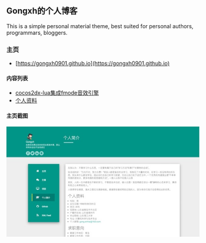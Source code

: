 ## Gongxh的个人博客
This is a simple personal material theme, best suited for personal authors, programmars, bloggers. 

### 主页
* [https://gongxh0901.github.io](https://gongxh0901.github.io)

#### 内容列表

* [cocos2dx-lua集成fmode音效引擎](https://gongxh0901.github.io/cocos/2019/09/30/Cocos-FMOD.html)
* [个人资料](https://gongxh0901.github.io/%E4%B8%AA%E4%BA%BA%E7%AE%80%E4%BB%8B/)

#### 主页截图

![首页](https://github.com/Gongxh0901/Gongxh0901.github.io/blob/master/assets/screenshot.png)
